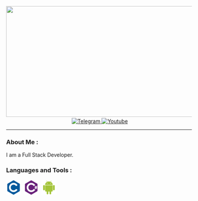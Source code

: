 
<div align="center">
  <img src="https://i.postimg.cc/pdC3Wk8q/Logo.png" width="600" height="300"/>
</div>

<div id="badges" align="center">
  <img src="https://komarev.com/ghpvc/?username=gereykhanov&style=flat-square&color=blue" alt=""/>
  <a href="https://t.me/Gereykhanov">
    <img src="https://badges.aleen42.com/src/telegram.svg" alt="Telegram"/>
  </a>
  <a href="https://www.youtube.com/channel/UCy_T1CxmoTGfP0aT9gfdH0w">
    <img src="https://img.shields.io/youtube/channel/views/UCy_T1CxmoTGfP0aT9gfdH0w?style=social" alt="Youtube"/>
  </a>
</div>

---

### About Me :

I am a Full Stack Developer.

### Languages and Tools :
<div>
  <img src="https://github.com/devicons/devicon/blob/master/icons/c/c-plain.svg" title="C" alt="C" width="40" height="40"/>&nbsp;
  <img src="https://github.com/devicons/devicon/blob/master/icons/csharp/csharp-plain.svg" title="Csharp" alt="Csharp" width="40" height="40"/>&nbsp;
  <img src="https://github.com/devicons/devicon/blob/master/icons/android/android-plain.svg" title="Android" alt="Android" width="40" height="40"/>&nbsp;
</div>
